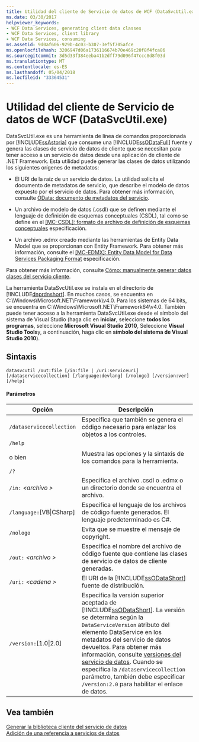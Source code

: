 ```yaml
---
title: Utilidad del cliente de Servicio de datos de WCF (DataSvcUtil.exe)
ms.date: 03/30/2017
helpviewer_keywords:
- WCF Data Services, generating client data classes
- WCF Data Services, client library
- WCF Data Services, consuming
ms.assetid: 9d0af606-929b-4c03-b307-3ef5f705afce
ms.openlocfilehash: 3206947d06a1736116674b70e469c20f8f4fca86
ms.sourcegitcommit: 3d5d33f384eeba41b2dff79d096f47ccc8d8f03d
ms.translationtype: MT
ms.contentlocale: es-ES
ms.lasthandoff: 05/04/2018
ms.locfileid: "33364531"
---
```

# <a name="wcf-data-service-client-utility-datasvcutilexe"></a>Utilidad del cliente de Servicio de datos de WCF (DataSvcUtil.exe)
DataSvcUtil.exe es una herramienta de línea de comandos proporcionada por [!INCLUDE[ssAstoria](../../../../includes/ssastoria-md.md)] que consume una [!INCLUDE[ssODataFull](../../../../includes/ssodatafull-md.md)] fuente y genera las clases de servicio de datos de cliente que se necesitan para tener acceso a un servicio de datos desde una aplicación de cliente de .NET Framework. Esta utilidad puede generar las clases de datos utilizando los siguientes orígenes de metadatos:  
  
-   El URI de la raíz de un servicio de datos. La utilidad solicita el documento de metadatos de servicio, que describe el modelo de datos expuesto por el servicio de datos. Para obtener más información, consulte [OData: documento de metadatos del servicio](http://go.microsoft.com/fwlink/?LinkId=186070).  
  
-   Un archivo de modelo de datos (.csdl) que se definen mediante el lenguaje de definición de esquemas conceptuales (CSDL), tal como se define en el [ \[MC-CSDL\]: formato de archivo de definición de esquemas conceptuales](http://go.microsoft.com/fwlink/?LinkID=159072) especificación.  
  
-   Un archivo .edmx creado mediante las herramientas de Entity Data Model que se proporcionan con Entity Framework. Para obtener más información, consulte el [ \[MC-EDMX\]: Entity Data Model for Data Services Packaging Format](http://go.microsoft.com/fwlink/?LinkID=178833) especificación.  
  
 Para obtener más información, consulte [Cómo: manualmente generar datos clases del servicio cliente](../../../../docs/framework/data/wcf/how-to-manually-generate-client-data-service-classes-wcf-data-services.md).  
  
 La herramienta DataSvcUtil.exe se instala en el directorio de [!INCLUDE[dnprdnshort](../../../../includes/dnprdnshort-md.md)]. En muchos casos, se encuentra en C:\Windows\Microsoft.NET\Framework\v4.0. Para los sistemas de 64 bits, se encuentra en C:\Windows\Microsoft.NET\Framework64\v4.0. También puede tener acceso a la herramienta DataSvcUtil.exe desde el símbolo del sistema de Visual Studio (haga clic en **iniciar**, seleccione **todos los programas**, seleccione **Microsoft Visual Studio 2010**, Seleccione **Visual Studio Tools**y, a continuación, haga clic en **símbolo del sistema de Visual Studio 2010**).  
  
## <a name="syntax"></a>Sintaxis  
  
```  
datasvcutil /out:file [/in:file | /uri:serviceuri] [/dataservicecollection] [/language:devlang] [/nologo] [/version:ver] [/help]  
```  
  
#### <a name="parameters"></a>Parámetros  
  
|Opción|Descripción|  
|------------|-----------------|  
|`/dataservicecollection`|Especifica que también se genera el código necesario para enlazar los objetos a los controles.|  
|`/help`<br /><br /> o bien<br /><br /> `/?`|Muestra las opciones y la sintaxis de los comandos para la herramienta.|  
|`/in:` *\<archivo >*|Especifica el archivo .csdl o .edmx o un directorio donde se encuentra el archivo.|  
|`/language:`[VB&#124;CSharp]|Especifica el lenguaje de los archivos de código fuente generados. El lenguaje predeterminado es C#.|  
|`/nologo`|Evita que se muestre el mensaje de copyright.|  
|`/out:` *\<archivo >*|Especifica el nombre del archivo de código fuente que contiene las clases de servicio de datos de cliente generadas.|  
|`/uri:` *\<cadena >*|El URI de la [!INCLUDE[ssODataShort](../../../../includes/ssodatashort-md.md)] fuente de distribución.|  
|`/version:`[1.0&#124;2.0]|Especifica la versión superior aceptada de [!INCLUDE[ssODataShort](../../../../includes/ssodatashort-md.md)]. La versión se determina según la `DataServiceVersion` atributo del elemento DataService en los metadatos del servicio de datos devueltos. Para obtener más información, consulte [versiones del servicio de datos](../../../../docs/framework/data/wcf/data-service-versioning-wcf-data-services.md). Cuando se especifica la `/dataservicecollection` parámetro, también debe especificar `/version:2.0` para habilitar el enlace de datos.|  
  
## <a name="see-also"></a>Vea también  
 [Generar la biblioteca cliente del servicio de datos](../../../../docs/framework/data/wcf/generating-the-data-service-client-library-wcf-data-services.md)  
 [Adición de una referencia a servicios de datos](../../../../docs/framework/data/wcf/how-to-add-a-data-service-reference-wcf-data-services.md)
